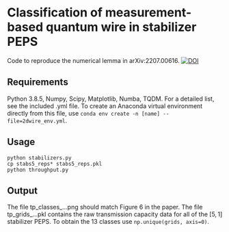 # Classification of measurement-based quantum wire in stabilizer PEPS

Code to reproduce the numerical lemma in arXiv:2207.00616. [![DOI](https://zenodo.org/badge/612794101.svg)](https://zenodo.org/badge/latestdoi/612794101)



## Requirements

Python 3.8.5, Numpy, Scipy, Matplotlib, Numba, TQDM. For a detailed list, see the included .yml file. To create an Anaconda virtual environment directly from this file, use `conda env create -n [name] --file=2dwire_env.yml`. 

## Usage

```
python stabilizers.py
cp stabs5_reps* stabs5_reps.pkl
python throughput.py
```

## Output

The file tp_classes_...png should match Figure 6 in the paper. The file tp_grids_...pkl contains the raw transmission capacity data for all of the $[5,1]$ stabilizer PEPS. To obtain the 13 classes use `np.unique(grids, axis=0)`.
